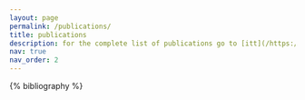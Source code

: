 ```yaml
---
layout: page
permalink: /publications/
title: publications
description: for the complete list of publications go to [itt](/https://scholar.google.hu/citations?user=VhzIsGgAAAAJ&hl=en/). 
nav: true
nav_order: 2
---
```


<!-- _pages/publications.md -->
<div class="publications">

{% bibliography %}

</div>
